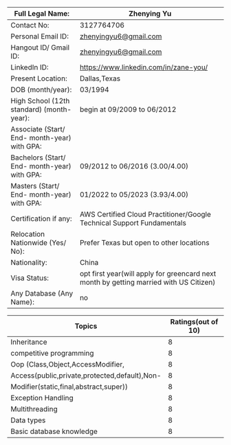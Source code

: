 | Full Legal Name:                               | Zhenying Yu                                 |
|------------------------------------------------|---------------------------------------------|
| Contact No:                                    | 3127764706                                  |
| Personal Email ID:                             | zhenyingyu6@gmail.com                       |
| Hangout ID/ Gmail ID:                          | zhenyingyu6@gmail.com                       |
| LinkedIn ID:                                   | https://www.linkedin.com/in/zane-you/       |
| Present Location:                              | Dallas,Texas                                |
| DOB (month/year):                              | 03/1994                                     |
| High School (12th standard) (month-year):      | begin at 09/2009 to 06/2012                 |
| Associate (Start/ End- month-year) with GPA:   |                                             |
| Bachelors (Start/ End- month-year) with GPA:   | 09/2012 to 06/2016 (3.00/4.00)              |
| Masters (Start/ End- month-year) with GPA:     | 01/2022 to 05/2023 (3.93/4.00)              |
| Certification if any:                          | AWS Certified Cloud Practitioner/Google Technical Support Fundamentals |
| Relocation Nationwide (Yes/ No):               | Prefer Texas but open to other locations    |
| Nationality:                                   | China                                       |
| Visa Status:                                   | opt first year(will apply for greencard next month by getting married with US Citizen) |
| Any Database (Any Name):                       | no                                          |


| Topics                                           | Ratings(out of 10) |
|--------------------------------------------------|--------------------|
| Inheritance                                      |      8              |
| competitive programming                          |       8             |
| Oop (Class,Object,AccessModifier,                |       8             |
| Access(public,private,protected,default),Non-    |       8             |
| Modifier(static,final,abstract,super))           |       8             |
| Exception Handling                               |       8             |
| Multithreading                                   |       8             |
| Data types                                       |       8             |
| Basic database knowledge                         |       8             |
